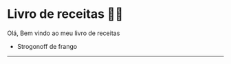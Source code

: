 # Livro de receitas :man_cook:

Olá, Bem vindo ao meu livro de receitas

- Strogonoff de frango

****
